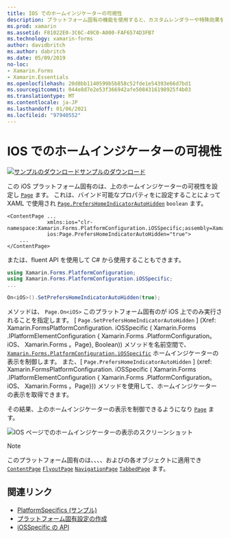 ```yaml
---
title: IOS でのホームインジケーターの可視性
description: プラットフォーム固有の機能を使用すると、カスタムレンダラーや特殊効果を実装することなく、特定のプラットフォームでのみ使用できる機能を使用できます。 この記事では、ページ上のホームインジケーターの可視性を設定する iOS プラットフォーム固有のを使用する方法について説明します。
ms.prod: xamarin
ms.assetid: F81022E0-3C6C-49C0-A000-FAF6574D3FB7
ms.technology: xamarin-forms
author: davidbritch
ms.author: dabritch
ms.date: 05/09/2019
no-loc:
- Xamarin.Forms
- Xamarin.Essentials
ms.openlocfilehash: 20d8bb1140599b5b858c52fde1e54393e66d7bd1
ms.sourcegitcommit: 044e8d7e2e53f366942afe5084316198925f4b03
ms.translationtype: MT
ms.contentlocale: ja-JP
ms.lasthandoff: 01/06/2021
ms.locfileid: "97940552"
---
```

# <a name="home-indicator-visibility-on-ios"></a>IOS でのホームインジケーターの可視性

[![サンプルのダウンロード](~/media/shared/download.png)サンプルのダウンロード](/samples/xamarin/xamarin-forms-samples/userinterface-platformspecifics)

この iOS プラットフォーム固有のは、上のホームインジケーターの可視性を設定し [`Page`](xref:Xamarin.Forms.Page) ます。 これは、バインド可能なプロパティをに設定することによって XAML で使用され [`Page.PrefersHomeIndicatorAutoHidden`](xref:Xamarin.Forms.PlatformConfiguration.iOSSpecific.Page.PrefersHomeIndicatorAutoHiddenProperty) `boolean` ます。

```xaml
<ContentPage ...
             xmlns:ios="clr-namespace:Xamarin.Forms.PlatformConfiguration.iOSSpecific;assembly=Xamarin.Forms.Core"
             ios:Page.PrefersHomeIndicatorAutoHidden="true">
    ...
</ContentPage>
```

または、fluent API を使用して C# から使用することもできます。

```csharp
using Xamarin.Forms.PlatformConfiguration;
using Xamarin.Forms.PlatformConfiguration.iOSSpecific;
...

On<iOS>().SetPrefersHomeIndicatorAutoHidden(true);
```

メソッドは、 `Page.On<iOS>` このプラットフォーム固有のが iOS 上でのみ実行されることを指定します。 [ `Page.SetPrefersHomeIndicatorAutoHidden` ] (Xref: Xamarin.FormsPlatformConfiguration. iOSSpecific ( Xamarin.Forms .IPlatformElementConfiguration { Xamarin.Forms .PlatformConfiguration。 iOS、 Xamarin.Forms 。Page}, Boolean)) メソッドを名前空間で、 [`Xamarin.Forms.PlatformConfiguration.iOSSpecific`](xref:Xamarin.Forms.PlatformConfiguration.iOSSpecific) ホームインジケーターの表示を制御します。 また、[ `Page.PrefersHomeIndicatorAutoHidden` ] (xref: Xamarin.FormsPlatformConfiguration. iOSSpecific ( Xamarin.Forms .IPlatformElementConfiguration { Xamarin.Forms .PlatformConfiguration。 iOS、 Xamarin.Forms 。Page})) メソッドを使用して、ホームインジケーターの表示を取得できます。

その結果、上のホームインジケーターの表示を制御できるようになり [`Page`](xref:Xamarin.Forms.Page) ます。

![IOS ページでのホームインジケーターの表示のスクリーンショット](page-home-indicator-images/home-indicator-visibility.png "ページのホーム インジケーターの表示")

> [!NOTE]
> このプラットフォーム固有のは、、、、およびの各オブジェクトに適用でき [`ContentPage`](xref:Xamarin.Forms.ContentPage) [`FlyoutPage`](xref:Xamarin.Forms.FlyoutPage) [`NavigationPage`](xref:Xamarin.Forms.NavigationPage) [`TabbedPage`](xref:Xamarin.Forms.TabbedPage) ます。

## <a name="related-links"></a>関連リンク

- [PlatformSpecifics (サンプル)](/samples/xamarin/xamarin-forms-samples/userinterface-platformspecifics)
- [プラットフォーム固有設定の作成](~/xamarin-forms/platform/platform-specifics/index.md#creating-platform-specifics)
- [iOSSpecific の API](xref:Xamarin.Forms.PlatformConfiguration.iOSSpecific)